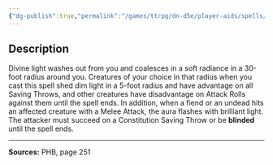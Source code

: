 ```yaml
---
{"dg-publish":true,"permalink":"/games/ttrpg/dn-d5e/player-aids/spells/level-8/holy-aura/","tags":["TTRPG/DND/5e","verbal","somatic","material","concentration","Spell"],"noteIcon":""}
---
```



## Description
Divine light washes out from you and coalesces in a soft radiance in a 30-foot radius around you.
Creatures of your choice in that radius when you cast this spell shed dim light in a 5-foot radius and have advantage on all Saving Throws, and other creatures have disadvantage on Attack Rolls against them until the spell ends.
In addition, when a fiend or an undead hits an affected creature with a Melee Attack, the aura flashes with brilliant light.
The attacker must succeed on a Constitution Saving Throw or be **blinded** until the spell ends.

---

**Sources:** PHB, page 251

